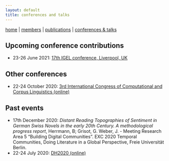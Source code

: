 ```yaml
---
layout: default
title: conferences and talks
---
```


[home](index.md) | [members](members.md) | [publications](publications.md) | [conferences & talks](conf_talks.md)

## Upcoming conference contributions

  - 23-26 June 2021: [17th IGEL conference, Liverpool, UK](https://sites.google.com/igelassoc.org/igel2018/home)
  
## Other conferences

  - 22-24 October 2020: [3rd International Congress of Computational and Corpus Linguistics (online)](https://cilcc20.wordpress.com/english/) 
  
## Past events

  - 17th December 2020: *Distant Reading Topographies of Sentiment in German Swiss Novels in the early 20th Century. A methodological progress report*, Herrmann, B; Grisot, G. Weber, J. - Meeting Research Area 5 “Building Digital Communities”. EXC 2020 Temporal Communities, Doing Literature in a Global Perspective, Freie Universität Berlin.
  - 22-24 July 2020: [DH2020 (online)](https://dh2020.adho.org/about-the-event/) 
